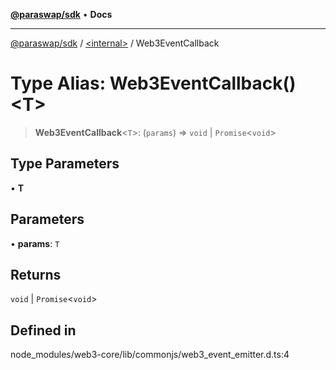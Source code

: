 [**@paraswap/sdk**](../../README.md) • **Docs**

***

[@paraswap/sdk](../../globals.md) / [\<internal\>](../README.md) / Web3EventCallback

# Type Alias: Web3EventCallback()\<T\>

> **Web3EventCallback**\<`T`\>: (`params`) => `void` \| `Promise`\<`void`\>

## Type Parameters

• **T**

## Parameters

• **params**: `T`

## Returns

`void` \| `Promise`\<`void`\>

## Defined in

node\_modules/web3-core/lib/commonjs/web3\_event\_emitter.d.ts:4
